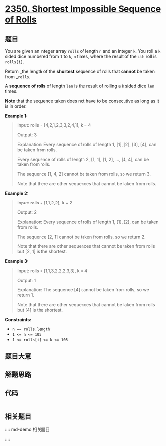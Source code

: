 # [2350. Shortest Impossible Sequence of Rolls](https://leetcode.com/problems/shortest-impossible-sequence-of-rolls)

## 题目

You are given an integer array `rolls` of length `n` and an integer `k`. You
roll a `k` sided dice numbered from `1` to `k`, `n` times, where the result of
the `ith` roll is `rolls[i]`.

Return _the length of the **shortest** sequence of rolls that **cannot** be
taken from _`rolls`.

A **sequence of rolls** of length `len` is the result of rolling a `k` sided
dice `len` times.

**Note** that the sequence taken does not have to be consecutive as long as it
is in order.



**Example 1:**

> Input: rolls = [4,2,1,2,3,3,2,4,1], k = 4
> 
> Output: 3
> 
> Explanation: Every sequence of rolls of length 1, [1], [2], [3], [4], can be taken from rolls.
> 
> Every sequence of rolls of length 2, [1, 1], [1, 2], ..., [4, 4], can be taken from rolls.
> 
> The sequence [1, 4, 2] cannot be taken from rolls, so we return 3.
> 
> Note that there are other sequences that cannot be taken from rolls.

**Example 2:**

> Input: rolls = [1,1,2,2], k = 2
> 
> Output: 2
> 
> Explanation: Every sequence of rolls of length 1, [1], [2], can be taken from rolls.
> 
> The sequence [2, 1] cannot be taken from rolls, so we return 2.
> 
> Note that there are other sequences that cannot be taken from rolls but [2, 1] is the shortest.

**Example 3:**

> Input: rolls = [1,1,3,2,2,2,3,3], k = 4
> 
> Output: 1
> 
> Explanation: The sequence [4] cannot be taken from rolls, so we return 1.
> 
> Note that there are other sequences that cannot be taken from rolls but [4] is the shortest.

**Constraints:**

  * `n == rolls.length`
  * `1 <= n <= 105`
  * `1 <= rolls[i] <= k <= 105`


## 题目大意

## 解题思路

## 代码

```javascript

```

## 相关题目

:::: md-demo 相关题目

::::
